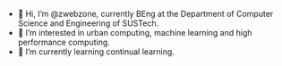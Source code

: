 - 👋 Hi, I’m @zwebzone, currently BEng at the Department of Computer Science and Engineering of SUSTech.
- 👀 I’m interested in urban computing, machine learning and high performance computing.
- 🌱 I’m currently learning continual learning.

<!---
zwebzone/zwebzone is a ✨ special ✨ repository because its `README.md` (this file) appears on your GitHub profile.
You can click the Preview link to take a look at your changes.
--->
